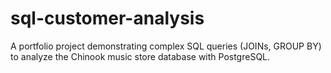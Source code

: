 # sql-customer-analysis
A portfolio project demonstrating complex SQL queries (JOINs, GROUP BY) to analyze the Chinook music store database with PostgreSQL.
